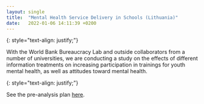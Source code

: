 ```yaml
---
layout: single
title:  "Mental Health Service Delivery in Schools (Lithuania)"
date:   2022-01-06 14:11:39 +0200
---
```


{: style="text-align: justify;"}

With the World Bank Bureaucracy Lab and outside collaborators from a number of universities, we are conducting a study on the effects of different information treatments on increasing participation in trainings for youth mental health, as well as attitudes toward mental health. 

{: style="text-align: justify;"}

See the pre-analysis plan [here](https://www.socialscienceregistry.org/trials/7241). 